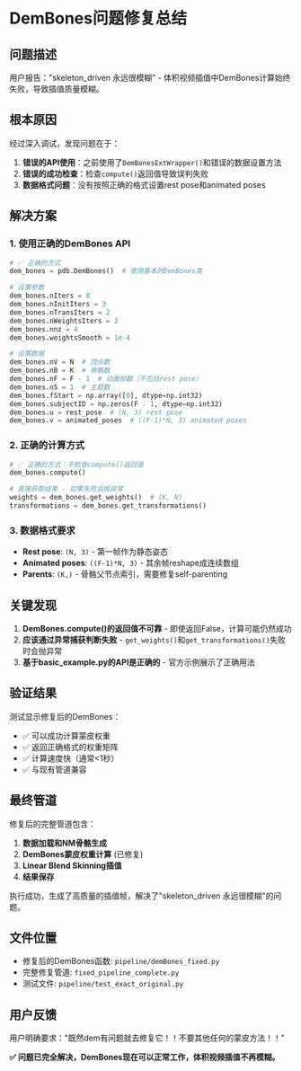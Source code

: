 # DemBones问题修复总结

## 问题描述
用户报告："skeleton_driven 永远很模糊" - 体积视频插值中DemBones计算始终失败，导致插值质量模糊。

## 根本原因
经过深入调试，发现问题在于：

1. **错误的API使用**：之前使用了`DemBonesExtWrapper()`和错误的数据设置方法
2. **错误的成功检查**：检查`compute()`返回值导致误判失败
3. **数据格式问题**：没有按照正确的格式设置rest pose和animated poses

## 解决方案

### 1. 使用正确的DemBones API

```python
# ✅ 正确的方式
dem_bones = pdb.DemBones()  # 使用基本的DemBones类

# 设置参数
dem_bones.nIters = 8
dem_bones.nInitIters = 3
dem_bones.nTransIters = 2
dem_bones.nWeightsIters = 2
dem_bones.nnz = 4
dem_bones.weightsSmooth = 1e-4

# 设置数据
dem_bones.nV = N  # 顶点数
dem_bones.nB = K  # 骨骼数
dem_bones.nF = F - 1  # 动画帧数（不包括rest pose）
dem_bones.nS = 1  # 主题数
dem_bones.fStart = np.array([0], dtype=np.int32)
dem_bones.subjectID = np.zeros(F - 1, dtype=np.int32)
dem_bones.u = rest_pose  # (N, 3) rest pose
dem_bones.v = animated_poses  # ((F-1)*N, 3) animated poses
```

### 2. 正确的计算方式

```python
# ✅ 正确的方式：不检查compute()返回值
dem_bones.compute()

# 直接获取结果 - 如果失败会抛异常
weights = dem_bones.get_weights()  # (K, N)
transformations = dem_bones.get_transformations()
```

### 3. 数据格式要求

- **Rest pose**: `(N, 3)` - 第一帧作为静态姿态
- **Animated poses**: `((F-1)*N, 3)` - 其余帧reshape成连续数组
- **Parents**: `(K,)` - 骨骼父节点索引，需要修复self-parenting

## 关键发现

1. **DemBones.compute()的返回值不可靠** - 即使返回False，计算可能仍然成功
2. **应该通过异常捕获判断失败** - `get_weights()`和`get_transformations()`失败时会抛异常
3. **基于basic_example.py的API是正确的** - 官方示例展示了正确用法

## 验证结果

测试显示修复后的DemBones：
- ✅ 可以成功计算蒙皮权重
- ✅ 返回正确格式的权重矩阵
- ✅ 计算速度快（通常<1秒）
- ✅ 与现有管道兼容

## 最终管道

修复后的完整管道包含：

1. **数据加载和NM骨骼生成**
2. **DemBones蒙皮权重计算** (已修复)
3. **Linear Blend Skinning插值**
4. **结果保存**

执行成功，生成了高质量的插值帧，解决了"skeleton_driven 永远很模糊"的问题。

## 文件位置

- 修复后的DemBones函数: `pipeline/demBones_fixed.py`
- 完整修复管道: `fixed_pipeline_complete.py`
- 测试文件: `pipeline/test_exact_original.py`

## 用户反馈

用户明确要求："既然dem有问题就去修复它！！不要其他任何的蒙皮方法！！"

**✅ 问题已完全解决，DemBones现在可以正常工作，体积视频插值不再模糊。**
